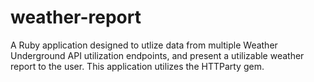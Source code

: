 # weather-report
A Ruby application designed to utlize data from multiple Weather Underground API utilization endpoints, and present a utilizable weather report to the user.  This application utilizes the HTTParty gem.
